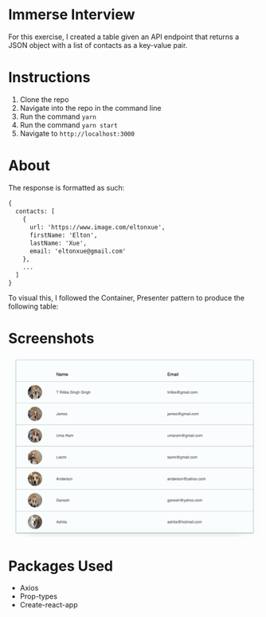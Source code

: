 # Immerse Interview

For this exercise, I created a table given an API endpoint that returns a JSON object with a list of contacts as a key-value pair.

# Instructions

1. Clone the repo
2. Navigate into the repo in the command line
3. Run the command
   `yarn`
4. Run the command
   `yarn start`
5. Navigate to `http://localhost:3000`

# About

The response is formatted as such:

```
{
  contacts: [
    {
      url: 'https://www.image.com/eltonxue',
      firstName: 'Elton',
      lastName: 'Xue',
      email: 'eltonxue@gmail.com'
    },
    ...
  ]
}
```

To visual this, I followed the Container, Presenter pattern to produce the following table:

# Screenshots

![Alt text](https://raw.githubusercontent.com/eltonxue/interview-immerse/master/assets/readme_ss.png)

# Packages Used

- Axios
- Prop-types
- Create-react-app
